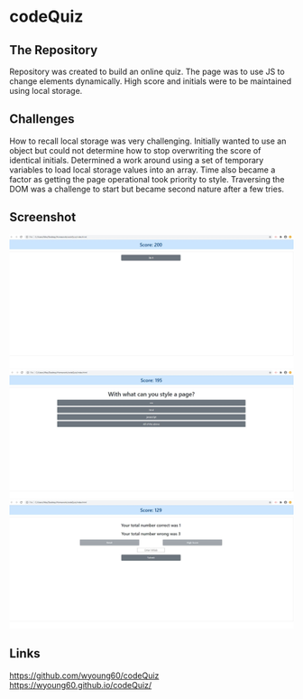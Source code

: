 # codeQuiz

## The Repository

Repository was created to build an online quiz. The page was to use JS to change elements dynamically. High score and initials were to be maintained using local storage.

## Challenges

How to recall local storage was very challenging. Initially wanted to use an object but could not determine how to stop overwriting the score of identical initials. Determined a work around using a set of temporary variables to load local storage values into an array. Time also became a factor as getting the page operational took priority to style. Traversing the DOM was a challenge to start but became second nature after a few tries.

## Screenshot

<img src=./Assets/StartPage.JPG>
<img src=./Assets/QuestionPage.JPG>
<img src=./Assets/ResultsPage.JPG>

## Links

https://github.com/wyoung60/codeQuiz <br />
https://wyoung60.github.io/codeQuiz/
